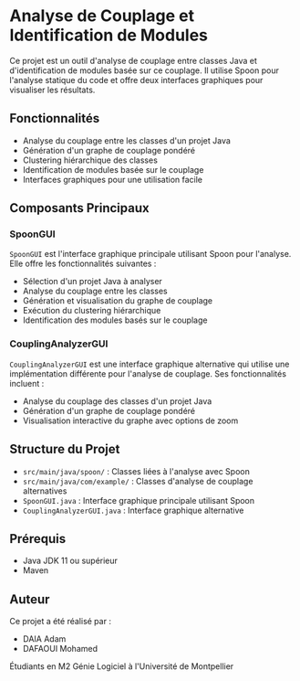 # Analyse de Couplage et Identification de Modules

Ce projet est un outil d'analyse de couplage entre classes Java et d'identification de modules basée sur ce couplage. Il utilise Spoon pour l'analyse statique du code et offre deux interfaces graphiques pour visualiser les résultats.

## Fonctionnalités

- Analyse du couplage entre les classes d'un projet Java
- Génération d'un graphe de couplage pondéré
- Clustering hiérarchique des classes
- Identification de modules basée sur le couplage
- Interfaces graphiques pour une utilisation facile

## Composants Principaux

### SpoonGUI

`SpoonGUI` est l'interface graphique principale utilisant Spoon pour l'analyse. Elle offre les fonctionnalités suivantes :

- Sélection d'un projet Java à analyser
- Analyse du couplage entre les classes
- Génération et visualisation du graphe de couplage
- Exécution du clustering hiérarchique
- Identification des modules basés sur le couplage

### CouplingAnalyzerGUI

`CouplingAnalyzerGUI` est une interface graphique alternative qui utilise une implémentation différente pour l'analyse de couplage. Ses fonctionnalités incluent :

- Analyse du couplage des classes d'un projet Java
- Génération d'un graphe de couplage pondéré
- Visualisation interactive du graphe avec options de zoom

## Structure du Projet

- `src/main/java/spoon/` : Classes liées à l'analyse avec Spoon
- `src/main/java/com/example/` : Classes d'analyse de couplage alternatives
- `SpoonGUI.java` : Interface graphique principale utilisant Spoon
- `CouplingAnalyzerGUI.java` : Interface graphique alternative

## Prérequis

- Java JDK 11 ou supérieur
- Maven

## Auteur

Ce projet a été réalisé par :

- DAIA Adam
- DAFAOUI Mohamed

Étudiants en M2 Génie Logiciel à l'Université de Montpellier
